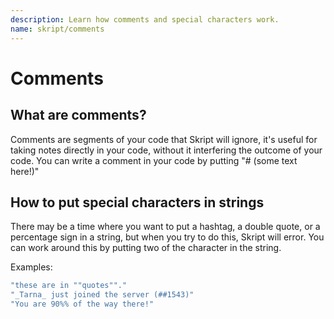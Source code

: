 ```yaml
---
description: Learn how comments and special characters work.
name: skript/comments
---
```


# Comments

## What are comments?

Comments are segments of your code that Skript will ignore, it's useful for taking notes directly in your code, without it interfering the outcome of your code. You can write a comment in your code by putting "\# \(some text here!\)"

## How to put special characters in strings

There may be a time where you want to put a hashtag, a double quote, or a percentage sign in a string, but when you try to do this, Skript will error. You can work around this by putting two of the character in the string.

Examples:

```vb
"these are in ""quotes""."
"_Tarna_ just joined the server (##1543)"
"You are 90%% of the way there!"
```
